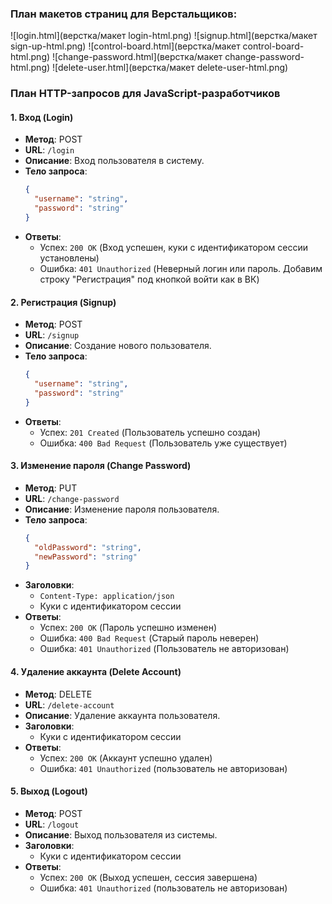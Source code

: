 ### План макетов страниц для Верстальщиков:
![login.html](верстка/макет login-html.png)
![signup.html](верстка/макет sign-up-html.png)
![control-board.html](верстка/макет control-board-html.png)
![change-password.html](верстка/макет change-password-html.png)
![delete-user.html](верстка/макет delete-user-html.png)

### План HTTP-запросов для JavaScript-разработчиков

#### 1. Вход (Login)
- **Метод**: POST
- **URL**: `/login`
- **Описание**: Вход пользователя в систему.
- **Тело запроса**:
  ```json
  {
    "username": "string",
    "password": "string"
  }
  ```
- **Ответы**:
  - Успех: `200 OK` (Вход успешен, куки с идентификатором сессии установлены)
  - Ошибка: `401 Unauthorized` (Неверный логин или пароль. Добавим строку "Регистрация" под кнопкой войти как в ВК)

#### 2. Регистрация (Signup)
- **Метод**: POST
- **URL**: `/signup`
- **Описание**: Создание нового пользователя.
- **Тело запроса**:
  ```json
  {
    "username": "string",
    "password": "string"
  }
  ```
- **Ответы**:
  - Успех: `201 Created` (Пользователь успешно создан)
  - Ошибка: `400 Bad Request` (Пользователь уже существует)


#### 3. Изменение пароля (Change Password)
- **Метод**: PUT
- **URL**: `/change-password`
- **Описание**: Изменение пароля пользователя.
- **Тело запроса**:
  ```json
  {
    "oldPassword": "string",
    "newPassword": "string"
  }
  ```
- **Заголовки**:
  - `Content-Type: application/json`
  - Куки с идентификатором сессии
- **Ответы**:
  - Успех: `200 OK` (Пароль успешно изменен)
  - Ошибка: `400 Bad Request` (Старый пароль неверен)
  - Ошибка: `401 Unauthorized` (Пользователь не авторизован)

#### 4. Удаление аккаунта (Delete Account)
- **Метод**: DELETE
- **URL**: `/delete-account`
- **Описание**: Удаление аккаунта пользователя.
- **Заголовки**:
  - Куки с идентификатором сессии
- **Ответы**:
  - Успех: `200 OK` (Аккаунт успешно удален)
  - Ошибка: `401 Unauthorized` (пользователь не авторизован)

#### 5. Выход (Logout)
- **Метод**: POST
- **URL**: `/logout`
- **Описание**: Выход пользователя из системы.
- **Заголовки**:
  - Куки с идентификатором сессии
- **Ответы**:
  - Успех: `200 OK` (Выход успешен, сессия завершена)
  - Ошибка: `401 Unauthorized` (пользователь не авторизован)

